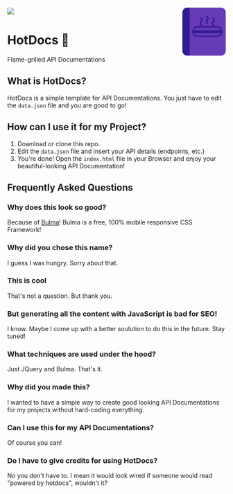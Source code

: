 
![](https://img.shields.io/badge/Hot%20Dog-approved-success.svg)
<img src="images/logo.png" width="100" align="right">

<h1>HotDocs 🌭</h1>

Flame-grilled API Documentations

## What is HotDocs?
HotDocs is a simple template for API Documentations. You just have to edit the `data.json` file and you are good to go!

## How can I use it for my Project?
1. Download or clone this repo.
2. Edit the `data.json` file and insert your API details (endpoints, etc.)
3. You're done! Open the `index.html` file in your Browser and enjoy your beautiful-looking API Documentation!

## Frequently Asked Questions
### Why does this look so good?
Because of [Bulma](https://bulma.io)! Bulma is a free, 100% mobile responsive CSS Framework!

### Why did you chose this name?
I guess I was hungry. Sorry about that.

### This is cool
That's not a question. But thank you.

### But generating all the content with JavaScript is bad for SEO!
I know. Maybe I come up with a better soulution to do this in the future. Stay tuned!

### What techniques are used under the hood?
Just JQuery and Bulma. That's it.

### Why did you made this?
I wanted to have a simple way to create good looking API Documentations for my projects without hard-coding everything.

### Can I use this for my API Documentations?
Of course you can!

### Do I have to give credits for using HotDocs?
No you don't have to. I mean it would look wired if someone would read "powered by hotdocs", wouldn't it?
